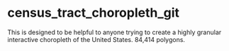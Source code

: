 # census_tract_choropleth_git
This is designed to be helpful to anyone trying to create a highly granular interactive choropleth of the United States. 84,414 polygons.
